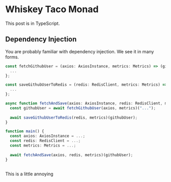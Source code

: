 # Whiskey Taco Monad

This post is in TypeScript.

## Dependency Injection

You are probably familiar with dependency injection. We see it in many forms.

```typescript
const fetchGithubUser = (axios: AxiosInstance, metrics: Metrics) => (githubUsername: string): Promise<GithubUser> => {
  ...
};

const saveGithubUserToRedis = (redis: RedisClient, metrics: Metrics) => (user: GithubUser): Promise<void> => {
  ...
};

async function fetchAndSave(axios: AxiosInstance, redis: RedisClient, metrics: Metrics): Promise<void> {
  const githubUser = await fetchGithubUser(axios, metrics)("...");
  
  await saveGithubUserToRedis(redis, metrics)(githubUser);  
}

function main() {
  const axios: AxiosInstance = ...;
  const redis: RedisClient = ...;
  const metrics: Metrics = ...;
  
  await fetchAndSave(axios, redis, metrics)(githubUser);  
}
    
```

This is a little annoying
